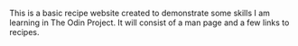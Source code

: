 This is a basic recipe website created to demonstrate some skills I am learning in The Odin Project. It will consist of a man page and a few links to recipes.